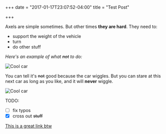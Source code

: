 +++
date = "2017-01-17T23:07:52-04:00"
title = "Test Post"

+++

Axels are simple sometimes. But other times __they are hard__. They need to:

- support the weight of the vehicle
- turn
- do other stuff

_Here's an example of what ~~not~~ to do:_

![Cool car](/blog_imgs/optgif.gif)

You can tell it's ~~not~~ good because the car wiggles. But you can stare at
this next car as long as you like, and it will __never__ wiggle.

![Cool car](/blog_imgs/car.jpg)

TODO:

- [ ] fix typos
- [x] cross out ~~stuff~~

[This is a great link btw](//johannmiller.com)

